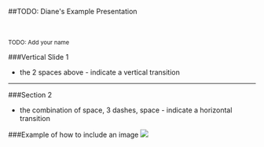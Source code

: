 ##TODO: Diane's Example Presentation 
<p><br/><br/><small>TODO: Add your name</a></small></p>


###Vertical Slide 1
- the 2 spaces above - indicate a vertical transition

---

###Section 2
- the combination of space, 3 dashes, space - indicate a horizontal transition


###Example of how to include an image
![](images/presentIcon.png)
